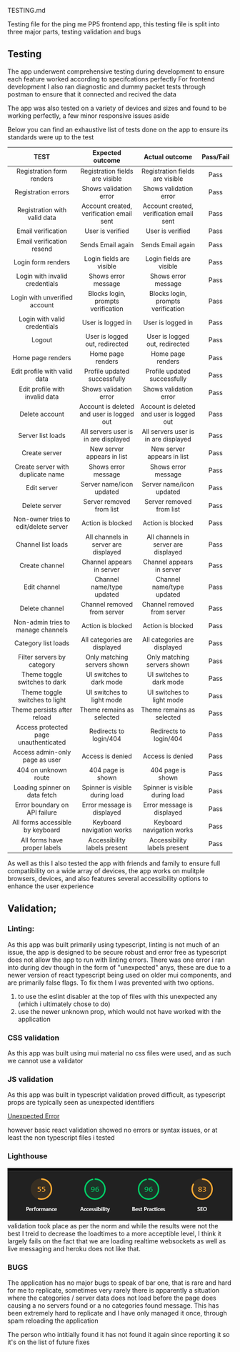 TESTING.md

Testing file for the ping me PP5 frontend app, this testing file is split into three major parts, testing validation and bugs

## Testing

The app underwent comprehensive testing during development to ensure each feature worked according to specifcations perfectly
For frontend development I also ran diagnostic and dummy packet tests through postman to ensure that it connected and recived the data

The app was also tested on a variety of devices and sizes and found to be working perfectly, a few minor responsive issues aside

Below you can find an exhaustive list of tests done on the app to ensure its standards were up to the test

|                 TEST                  |             Expected outcome              |              Actual outcome               | Pass/Fail |
| :-----------------------------------: | :---------------------------------------: | :---------------------------------------: | :-------: |
|       Registration form renders       |      Registration fields are visible      |      Registration fields are visible      |   Pass    |
|          Registration errors          |          Shows validation error           |          Shows validation error           |   Pass    |
|     Registration with valid data      | Account created, verification email sent  | Account created, verification email sent  |   Pass    |
|          Email verification           |             User is verified              |             User is verified              |   Pass    |
|       Email verification resend       |             Sends Email again             |             Sends Email again             |   Pass    |
|          Login form renders           |         Login fields are visible          |         Login fields are visible          |   Pass    |
|    Login with invalid credentials     |            Shows error message            |            Shows error message            |   Pass    |
|     Login with unverified account     |    Blocks login, prompts verification     |    Blocks login, prompts verification     |   Pass    |
|     Login with valid credentials      |             User is logged in             |             User is logged in             |   Pass    |
|                Logout                 |      User is logged out, redirected       |      User is logged out, redirected       |   Pass    |
|           Home page renders           |             Home page renders             |             Home page renders             |   Pass    |
|     Edit profile with valid data      |       Profile updated successfully        |       Profile updated successfully        |   Pass    |
|    Edit profile with invalid data     |          Shows validation error           |          Shows validation error           |   Pass    |
|            Delete account             | Account is deleted and user is logged out | Account is deleted and user is logged out |   Pass    |
|           Server list loads           |   All servers user is in are displayed    |   All servers user is in are displayed    |   Pass    |
|             Create server             |        New server appears in list         |        New server appears in list         |   Pass    |
|   Create server with duplicate name   |            Shows error message            |            Shows error message            |   Pass    |
|              Edit server              |         Server name/icon updated          |         Server name/icon updated          |   Pass    |
|             Delete server             |         Server removed from list          |         Server removed from list          |   Pass    |
| Non-owner tries to edit/delete server |             Action is blocked             |             Action is blocked             |   Pass    |
|          Channel list loads           |   All channels in server are displayed    |   All channels in server are displayed    |   Pass    |
|            Create channel             |         Channel appears in server         |         Channel appears in server         |   Pass    |
|             Edit channel              |         Channel name/type updated         |         Channel name/type updated         |   Pass    |
|            Delete channel             |        Channel removed from server        |        Channel removed from server        |   Pass    |
|  Non-admin tries to manage channels   |             Action is blocked             |             Action is blocked             |   Pass    |
|          Category list loads          |       All categories are displayed        |       All categories are displayed        |   Pass    |
|      Filter servers by category       |        Only matching servers shown        |        Only matching servers shown        |   Pass    |
|     Theme toggle switches to dark     |         UI switches to dark mode          |         UI switches to dark mode          |   Pass    |
|    Theme toggle switches to light     |         UI switches to light mode         |         UI switches to light mode         |   Pass    |
|      Theme persists after reload      |         Theme remains as selected         |         Theme remains as selected         |   Pass    |
| Access protected page unauthenticated |          Redirects to login/404           |          Redirects to login/404           |   Pass    |
|    Access admin-only page as user     |             Access is denied              |             Access is denied              |   Pass    |
|         404 on unknown route          |             404 page is shown             |             404 page is shown             |   Pass    |
|     Loading spinner on data fetch     |      Spinner is visible during load       |      Spinner is visible during load       |   Pass    |
|     Error boundary on API failure     |        Error message is displayed         |        Error message is displayed         |   Pass    |
|   All forms accessible by keyboard    |         Keyboard navigation works         |         Keyboard navigation works         |   Pass    |
|     All forms have proper labels      |       Accessibility labels present        |       Accessibility labels present        |   Pass    |

As well as this I also tested the app with friends and family to ensure full compatibility on a wide array of devices, the app works on mulitple browsers, devices, and also features several accessibility options to enhance the user experience

## Validation;

### Linting:

As this app was built primarily using typescript, linting is not much of an issue, the app is designed to be secure robust and error free as typescript does not allow the app to run with linting errors. There was one error i ran into during dev though in the form of "unexpected" anys, these are due to a newer version of react typescript being used on older mui components, and are primarily false flags. To fix them I was prevented with two options.

1. to use the eslint disabler at the top of files with this unexpected any (which i ultimately chose to do)
2. use the newer unknown prop, which would not have worked with the application

### CSS validation

As this app was built using mui material no css files were used, and as such we cannot use a validator

### JS validation

As this app was built in typescript validation proved difficult, as typescript props are typically seen as unexpected identifiers

[Unexpected Error](readme_assets/err/unexpected.jpg)

however basic react validation showed no errors or syntax issues, or at least the non typescript files i tested

### Lighthouse

![Lighthouse](readme_assets/err/lighthouse.png) validation took place as per the norm and while the results were not the best I treid to decrease the loadtimes to a more acceptible level, I think it largely fails on the fact that we are loading realtime websockets as well as live messaging and heroku does not like that.

### BUGS

The application has no major bugs to speak of bar one, that is rare and hard for me to replicate, sometimes very rarely there is apparently a situation where the categories / server data does not load before the page does causing a no servers found or a no categories found message. This has been extremely hard to replicate and I have only managed it once, through spam reloading the application

The person who intitially found it has not found it again since reporting it so it's on the list of future fixes
